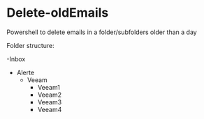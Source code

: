 # Delete-oldEmails
Powershell to delete emails in a folder/subfolders older than a day

Folder structure:  

-Inbox
  + Alerte
    - Veeam
      + Veeam1
      + Veeam2
      + Veeam3
      + Veeam4
